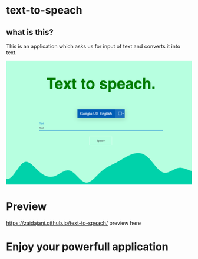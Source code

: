# text-to-speach

## what is this?

This is an application which asks us for input of text and converts it into text.

<img src="./preview.png">

# Preview

<a href="https://zaidajani.github.io/text-to-speach/">https://zaidajani.github.io/text-to-speach/ preview here</a>

# Enjoy your powerfull application
